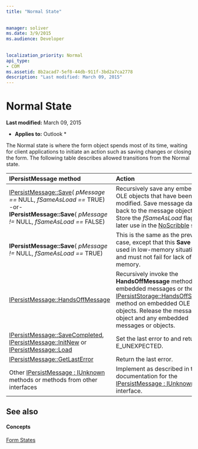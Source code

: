 ```yaml
---
title: "Normal State"
 
 
manager: soliver
ms.date: 3/9/2015
ms.audience: Developer
 
 
localization_priority: Normal
api_type:
- COM
ms.assetid: 8b2acad7-5ef8-44db-911f-3bd2a7ca2778
description: "Last modified: March 09, 2015"
---
```


# Normal State

 **Last modified:** March 09, 2015 
  
 * **Applies to:** Outlook * 
  
The Normal state is where the form object spends most of its time, waiting for client applications to initiate an action such as saving changes or closing the form. The following table describes allowed transitions from the Normal state.
  
|**IPersistMessage method**|**Action**|**New state**|
|:-----|:-----|:-----|
|[IPersistMessage::Save](ipersistmessage-save.md)(  _pMessage ==_ NULL,  _fSameAsLoad ==_ TRUE)  <br/> -or-  <br/> **IPersistMessage::Save**(  _pMessage !=_ NULL,  _fSameAsLoad ==_ FALSE)  <br/> |Recursively save any embedded OLE objects that have been modified. Save message data back to the message object. Store the  _fSameAsLoad_ flag for later use in the [NoScribble](noscribble-state.md) state.  <br/> |NoScribble  <br/> |
|**IPersistMessage::Save**(  _pMessage !=_ NULL,  _fSameAsLoad ==_ TRUE)  <br/> |This is the same as the previous case, except that this **Save** call is used in low-memory situations and must not fail for lack of memory.  <br/> |NoScribble  <br/> |
|[IPersistMessage::HandsOffMessage](ipersistmessage-handsoffmessage.md) <br/> |Recursively invoke the **HandsOffMessage** method on embedded messages or the OLE [IPersistStorage::HandsOffStorage](http://msdn.microsoft.com/library/1e5ef26f-d8e7-4fa6-bfc4-19dace35314d%28Office.15%29.aspx) method on embedded OLE objects. Release the message object and any embedded messages or objects.  <br/> |[HandsOffFromNormal](handsofffromnormal-state.md) <br/> |
|[IPersistMessage::SaveCompleted](ipersistmessage-savecompleted.md), [IPersistMessage::InitNew](ipersistmessage-initnew.md) or [IPersistMessage::Load](ipersistmessage-load.md) <br/> |Set the last error to and return E_UNEXPECTED.  <br/> |Normal  <br/> |
|[IPersistMessage::GetLastError](ipersistmessage-getlasterror.md) <br/> |Return the last error.  <br/> |Normal  <br/> |
|Other [IPersistMessage : IUnknown](ipersistmessageiunknown.md) methods or methods from other interfaces  <br/> |Implement as described in the documentation for the [IPersistMessage : IUnknown](ipersistmessageiunknown.md) interface.  <br/> |Normal  <br/> |
   
## See also

#### Concepts

[Form States](form-states.md)

